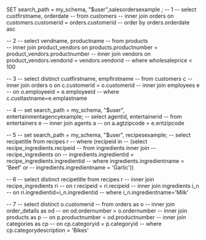 SET search_path = my_schema, "$user",salesordersexample ;
-- 1
-- select custfirstname, orderdate
-- from customers 
-- inner join orders  on customers.customerid = orders.customerid
-- order by orders.orderdate asc

-- 2
-- select vendname, productname 
-- from products  
-- inner join product_vendors on products.productnumber = product_vendors.productnumber
-- inner join vendors  on product_vendors.vendorid = vendors.vendorid
-- where wholesaleprice < 100

-- 3
-- select distinct custfirstname, empfirstname
-- from customers c
-- inner join orders o on c.customerid = o.customerid
-- inner join employees e
-- on o.employeeid = e.employeeid
-- where c.custlastname=e.emplastname 

-- 4
-- set search_path = my_schema, "$user", entertainmentagencyexample;
-- select agentid, entertainerid
-- from entertainers e
-- inner join agents a
-- on a.agtzipcode = e.entzipcode

-- 5
-- set search_path = my_schema, "$user", recipesexample;
-- select recipetitle from recipes r
-- where (recipeid  in
-- (select recipe_ingredients.recipeid
-- from ingredients inner join
-- recipe_ingredients on 
-- ingredients.ingredientid = recipe_ingredients.ingredientid
-- where ingredients.ingredientname = 'Beef' or
--  ingredients.ingredientname = 'Garlic'))

-- 6
-- select distinct recipetitle from recipes r
-- inner join recipe_ingredients ri
-- on r.recipeid = ri.recipeid
-- inner join ingredients i_n
-- on ri.ingredientid=i_n.ingredientid
-- where i_n.ingredientname='Milk'


-- 7
-- select distinct o.customerid
-- from orders as o
-- inner join order_details as od 
-- on od.ordernumber = o.ordernumber
-- inner join products as p 
-- on p.productnumber = od.productnumber
-- inner join categories as cp 
-- on cp.categoryid = p.categoryid
-- where cp.categorydescription = 'Bikes'
